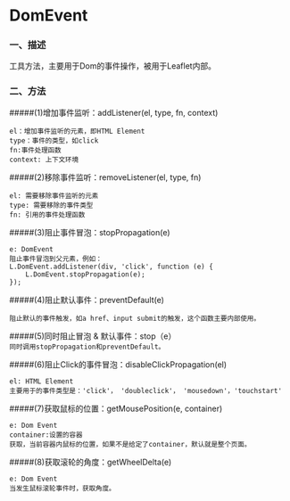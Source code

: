 DomEvent
===================
### 一、描述   
工具方法，主要用于Dom的事件操作，被用于Leaflet内部。  
### 二、方法  
#####(1)增加事件监听：addListener(el, type, fn, context)     

	el：增加事件监听的元素，即HTML Element  
	type：事件的类型，如click 
	fn:事件处理函数  
	context: 上下文环境   
#####(2)移除事件监听：removeListener(el, type, fn)  

	el: 需要移除事件监听的元素
	type: 需要移除的事件类型
	fn: 引用的事件处理函数 
#####(3)阻止事件冒泡：stopPropagation(e)

	e: DomEvent 
	阻止事件冒泡到父元素，例如：
	L.DomEvent.addListener(div, 'click', function (e) {
	    L.DomEvent.stopPropagation(e);
	});
#####(4)阻止默认事件：preventDefault(e)

	阻止默认的事件触发，如a href、input submit的触发，这个函数主要内部使用。

#####(5)同时阻止冒泡 & 默认事件：stop（e）    
`同时调用stopPropagation和preventDefault。`    

#####(6)阻止Click的事件冒泡：disableClickPropagation(el)

	el: HTML Element
	主要用于的事件类型是：'click'， 'doubleclick'， 'mousedown'，'touchstart'
#####(7)获取鼠标的位置：getMousePosition(e, container)

	e: Dom Event
	container:设置的容器
	获取，当前容器内鼠标的位置，如果不是给定了container，默认就是整个页面。
#####(8)获取滚轮的角度：getWheelDelta(e)

	e: Dom Event
	当发生鼠标滚轮事件时，获取角度。